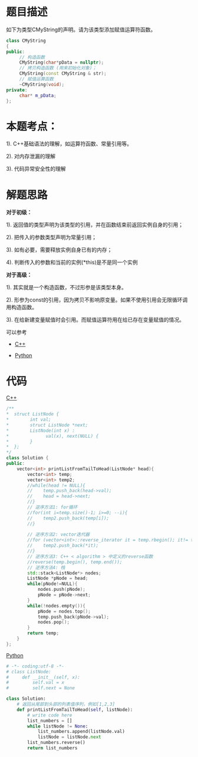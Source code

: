 # 题目描述

如下为类型CMyString的声明。请为该类型添加赋值运算符函数。
```c++
class CMyString
{
public:
     // 构造函数
     CMyString(char*pData = nullptr);
     // 拷贝构造函数 (用来初始化对象)；
     CMyString(const CMyString & str);
     // 赋值运算函数
     ~CMyString(void);
private:
     char* m_pData;
};
```
# 本题考点：
  
  1). C++基础语法的理解，如运算符函数、常量引用等。
  
  2). 对内存泄漏的理解
  
  3). 代码异常安全性的理解
  
# 解题思路

**对于初级：**

  1). 返回值的类型声明为该类型的引用，并在函数结束前返回实例自身的引用；

  2). 把传入的参数类型声明为常量引用；

  3). 如有必要，需要释放实例自身已有的内存；

  4). 判断传入的参数和当前的实例(\*this)是不是同一个实例

**对于高级：**

  1). 其实就是一个构造函数，不过形参是该类型本身。
  
  2). 形参为const的引用，因为拷贝不影响原变量。如果不使用引用会无限循环调用构造函数。
  
  3). 在给新建变量赋值时会引用。而赋值运算符用在给已存在变量赋值的情况。

可以参考

- [C++](CMyString.cpp)


- [Python](CMystring.py)

# 代码

[C++](CMyString.cpp)

```c++
/**
*  struct ListNode {
*        int val;
*        struct ListNode *next;
*        ListNode(int x) :
*              val(x), next(NULL) {
*        }
*  };
*/
class Solution {
public:
    vector<int> printListFromTailToHead(ListNode* head){
        vector<int> temp;
        vector<int> temp2;
        //while(head != NULL){
        //    temp.push_back(head->val);
        //    head = head->next;
        //}
        // 逆序方法1: for循环
        //for(int i=temp.size()-1; i>=0; --i){
        //    temp2.push_back(temp[i]);
        //}
        
        // 逆序方法2: vector迭代器
        //for (vector<int>::reverse_iterator it = temp.rbegin(); it!= temp.rend(); it++){
        //    temp2.push_back(*it);
        //}
        // 逆序方法3: C++ < algorithm > 中定义的reverse函数
        //reverse(temp.begin(), temp.end());
        // 逆序方法4: 栈
        std::stack<ListNode*> nodes;
        ListNode *pNode = head;
        while(pNode!=NULL){
            nodes.push(pNode);
            pNode = pNode->next;
        }
        while(!nodes.empty()){
            pNode = nodes.top();
            temp.push_back(pNode->val);
            nodes.pop();
        }
        return temp;
    }
};
```

[Python](CMyString.py)

```python
# -*- coding:utf-8 -*-
# class ListNode:
#     def __init__(self, x):
#         self.val = x
#         self.next = None

class Solution:
    # 返回从尾部到头部的列表值序列，例如[1,2,3]
    def printListFromTailToHead(self, listNode):
        # write code here
        list_numbers = []
        while listNode != None:
            list_numbers.append(listNode.val)
            listNode = listNode.next
        list_numbers.reverse()
        return list_numbers
```


